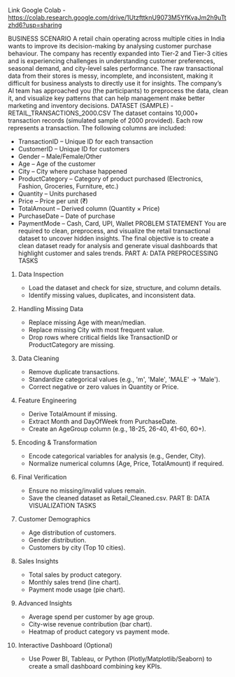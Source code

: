 Link Google Colab - https://colab.research.google.com/drive/1UtzfttknU9073M5YfKvaJm2h9uTtzhd6?usp=sharing

BUSINESS SCENARIO
A retail chain operating across multiple cities in India wants to improve its decision-making by analysing customer purchase behaviour. The company has recently expanded into Tier-2 and Tier-3 cities and is experiencing challenges in understanding customer preferences, seasonal demand, and city-level sales performance. The raw transactional data from their stores is messy, incomplete, and inconsistent, making it difficult for business analysts to directly use it for insights.
The company’s AI team has approached you (the participants) to preprocess the data, clean it, and visualize key patterns that can help management make better marketing and inventory decisions.
DATASET (SAMPLE) - RETAIL_TRANSACTIONS_2000.CSV
The dataset contains 10,000+ transaction records (simulated sample of 2000 provided). 
Each row represents a transaction. The following columns are included:
- TransactionID – Unique ID for each transaction
- CustomerID – Unique ID for customers
- Gender – Male/Female/Other
- Age – Age of the customer
- City – City where purchase happened
- ProductCategory – Category of product purchased (Electronics, Fashion, Groceries, Furniture, etc.)
- Quantity – Units purchased
- Price – Price per unit (₹)
- TotalAmount – Derived column (Quantity × Price)
- PurchaseDate – Date of purchase
- PaymentMode – Cash, Card, UPI, Wallet
PROBLEM STATEMENT
You are required to clean, preprocess, and visualize the retail transactional dataset to uncover hidden insights. The final objective is to create a clean dataset ready for analysis and generate visual dashboards that highlight customer and sales trends.
PART A: DATA PREPROCESSING TASKS
1. Data Inspection
   - Load the dataset and check for size, structure, and column details.
   - Identify missing values, duplicates, and inconsistent data.

2. Handling Missing Data
   - Replace missing Age with mean/median.
   - Replace missing City with most frequent value.
   - Drop rows where critical fields like TransactionID or ProductCategory are missing.

3. Data Cleaning
   - Remove duplicate transactions.
   - Standardize categorical values (e.g., 'm', 'Male', 'MALE' → 'Male').
   - Correct negative or zero values in Quantity or Price.

4. Feature Engineering
   - Derive TotalAmount if missing.
   - Extract Month and DayOfWeek from PurchaseDate.
   - Create an AgeGroup column (e.g., 18-25, 26-40, 41-60, 60+).

5. Encoding & Transformation
   - Encode categorical variables for analysis (e.g., Gender, City).
   - Normalize numerical columns (Age, Price, TotalAmount) if required.

6. Final Verification
   - Ensure no missing/invalid values remain.
   - Save the cleaned dataset as Retail_Cleaned.csv.
PART B: DATA VISUALIZATION TASKS
1. Customer Demographics
   - Age distribution of customers.
   - Gender distribution.
   - Customers by city (Top 10 cities).

2. Sales Insights
   - Total sales by product category.
   - Monthly sales trend (line chart).
   - Payment mode usage (pie chart).

3. Advanced Insights
   - Average spend per customer by age group.
   - City-wise revenue contribution (bar chart).
   - Heatmap of product category vs payment mode.

4. Interactive Dashboard (Optional)
   - Use Power BI, Tableau, or Python (Plotly/Matplotlib/Seaborn) to create a small dashboard combining key KPIs.

